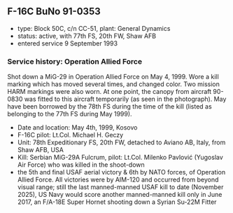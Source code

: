 ## F-16C BuNo 91-0353

- type: Block 50C, c/n CC-51, plant: General Dynamics
- status: active, with 77th FS, 20th FW, Shaw AFB
- entered service 9 September 1993

### Service history: Operation Allied Force

Shot down a MiG-29 in Operation Allied Force on May 4, 1999. Wore a kill marking which has moved several times, and changed color. Two mission HARM markings were also worn. At one point, the canopy from aircraft 90-0830 was fitted to this aircraft temporarily (as seen in the photograph). May have been borrowed by the 78th FS during the time of the kill (listed as belonging to the 77th FS during May 1999).

- Date and location: May 4th, 1999, Kosovo
- F-16C pilot: Lt.Col. Michael H. Geczy
- Unit: 78th Expeditionary FS, 20th FW, detached to Aviano AB, Italy, from Shaw AFB, USA
- Kill: Serbian MiG-29A Fulcrum, pilot: Lt.Col. Milenko Pavlović (Yugoslav Air Force) who was killed in the shoot-down
- the 5th and final USAF aerial victory & 6th by NATO forces, of Operation Allied Force. All victories were by AIM-120 and occurred from beyond visual range; still the last manned-manned USAF kill to date (November 2025), US Navy would score another manned-manned kill only in June 2017, an F/A-18E Super Hornet shooting down a Syrian Su-22M Fitter
